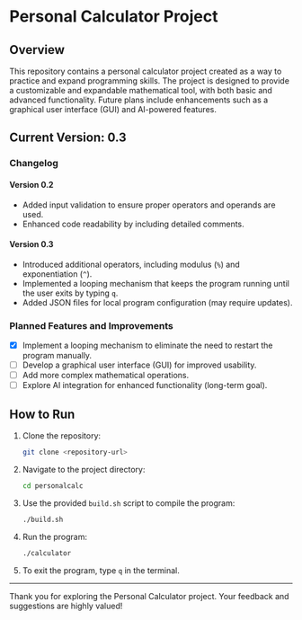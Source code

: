 # Personal Calculator Project

## Overview
This repository contains a personal calculator project created as a way to practice and expand programming skills. The project is designed to provide a customizable and expandable mathematical tool, with both basic and advanced functionality. Future plans include enhancements such as a graphical user interface (GUI) and AI-powered features.

## Current Version: 0.3

### Changelog
#### Version 0.2
- Added input validation to ensure proper operators and operands are used.
- Enhanced code readability by including detailed comments.

#### Version 0.3
- Introduced additional operators, including modulus (`%`) and exponentiation (`^`).
- Implemented a looping mechanism that keeps the program running until the user exits by typing `q`.
- Added JSON files for local program configuration (may require updates).

### Planned Features and Improvements
- [x] Implement a looping mechanism to eliminate the need to restart the program manually.
- [ ] Develop a graphical user interface (GUI) for improved usability.
- [ ] Add more complex mathematical operations.
- [ ] Explore AI integration for enhanced functionality (long-term goal).

## How to Run
1. Clone the repository:
   ```bash
   git clone <repository-url>
   ```
2. Navigate to the project directory:
   ```bash
   cd personalcalc
   ```
3. Use the provided `build.sh` script to compile the program:
   ```bash
   ./build.sh
   ```
4. Run the program:
   ```bash
   ./calculator
   ```
5. To exit the program, type `q` in the terminal.

---

Thank you for exploring the Personal Calculator project. Your feedback and suggestions are highly valued!


